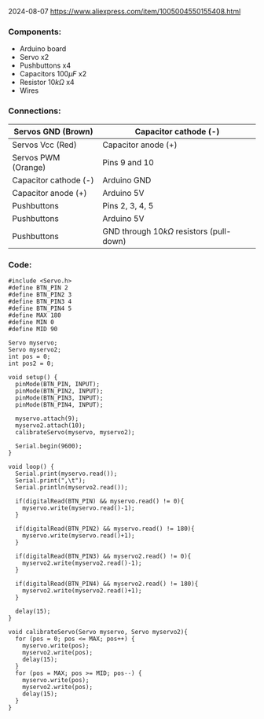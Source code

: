 2024-08-07
https://www.aliexpress.com/item/1005004550155408.html

### Components: 

- Arduino board
- Servo x2
- Pushbuttons x4
- Capacitors 100$\mu F$  x2
- Resistor 10$k\Omega$ x4 
- Wires


### Connections:

| Servos GND (Brown)    | Capacitor cathode (-)                          |
| --------------------- | ---------------------------------------------- |
| Servos Vcc (Red)      | Capacitor anode (+)                            |
| Servos PWM (Orange)   | Pins 9 and 10                                  |
| Capacitor cathode (-) | Arduino GND                                    |
| Capacitor anode (+)   | Arduino 5V                                     |
| Pushbuttons           | Pins 2, 3, 4, 5                                |
| Pushbuttons           | Arduino 5V                                     |
| Pushbuttons           | GND through 10$k \Omega$ resistors (pull-down) |

### Code:

```
#include <Servo.h>
#define BTN_PIN 2
#define BTN_PIN2 3
#define BTN_PIN3 4
#define BTN_PIN4 5
#define MAX 180
#define MIN 0
#define MID 90
 
Servo myservo;  
Servo myservo2;
int pos = 0;    
int pos2 = 0;    

void setup() {
  pinMode(BTN_PIN, INPUT);
  pinMode(BTN_PIN2, INPUT);
  pinMode(BTN_PIN3, INPUT);
  pinMode(BTN_PIN4, INPUT);

  myservo.attach(9);
  myservo2.attach(10);  
  calibrateServo(myservo, myservo2);

  Serial.begin(9600);
}

void loop() {
  Serial.print(myservo.read());
  Serial.print(",\t");
  Serial.println(myservo2.read());

  if(digitalRead(BTN_PIN) && myservo.read() != 0){
    myservo.write(myservo.read()-1);
  }

  if(digitalRead(BTN_PIN2) && myservo.read() != 180){
    myservo.write(myservo.read()+1);
  }

  if(digitalRead(BTN_PIN3) && myservo2.read() != 0){
    myservo2.write(myservo2.read()-1);
  }

  if(digitalRead(BTN_PIN4) && myservo2.read() != 180){
    myservo2.write(myservo2.read()+1);
  }
  
  delay(15);  
}

void calibrateServo(Servo myservo, Servo myservo2){
  for (pos = 0; pos <= MAX; pos++) {
    myservo.write(pos);  
    myservo2.write(pos);                          
    delay(15);                      
  }
  for (pos = MAX; pos >= MID; pos--) {
    myservo.write(pos);  
    myservo2.write(pos);              
    delay(15);                    
  }
}
```

